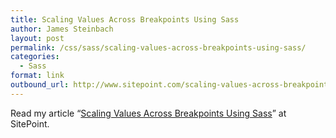 ```yaml
---
title: Scaling Values Across Breakpoints Using Sass
author: James Steinbach
layout: post
permalink: /css/sass/scaling-values-across-breakpoints-using-sass/
categories:
  - Sass
format: link
outbound_url: http://www.sitepoint.com/scaling-values-across-breakpoints-using-sass/
---
```

Read my article &#8220;<a title="Scaling Values Across Breakpoints Using Sass" href="http://www.sitepoint.com/scaling-values-across-breakpoints-using-sass/" target="_blank">Scaling Values Across Breakpoints Using Sass</a>&#8221; at SitePoint.